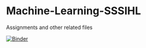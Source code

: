 # Machine-Learning-SSSIHL
Assignments and other related files

[![Binder](https://mybinder.org/badge_logo.svg)](https://mybinder.org/v2/gh/Siddhu-26/MDSC201-Machine-Learning-SSSIHL/blob/master/Assignment%201%20(Health%20Insurance%20Dataset).ipynb/main)
